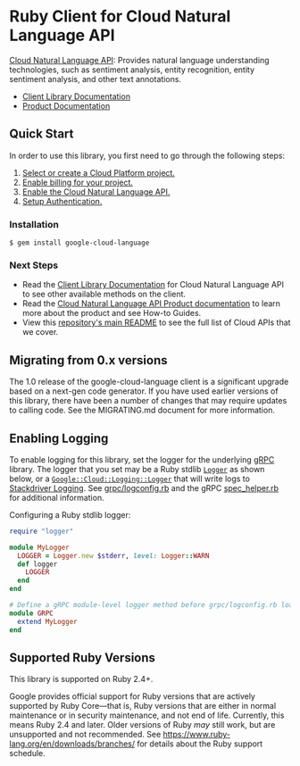 # Ruby Client for Cloud Natural Language API

[Cloud Natural Language API][Product Documentation]:
Provides natural language understanding technologies, such as sentiment
analysis, entity recognition, entity sentiment analysis, and other text
annotations.
- [Client Library Documentation][]
- [Product Documentation][]

## Quick Start
In order to use this library, you first need to go through the following
steps:

1. [Select or create a Cloud Platform project.](https://console.cloud.google.com/project)
2. [Enable billing for your project.](https://cloud.google.com/billing/docs/how-to/modify-project#enable_billing_for_a_project)
3. [Enable the Cloud Natural Language API.](https://console.cloud.google.com/apis/library/language.googleapis.com)
4. [Setup Authentication.](https://googleapis.dev/ruby/google-cloud-language/latest/file.AUTHENTICATION.html)

### Installation
```
$ gem install google-cloud-language
```

### Next Steps
- Read the [Client Library Documentation][] for Cloud Natural Language API
  to see other available methods on the client.
- Read the [Cloud Natural Language API Product documentation][Product Documentation]
  to learn more about the product and see How-to Guides.
- View this [repository's main README](https://github.com/googleapis/google-cloud-ruby/blob/master/README.md)
  to see the full list of Cloud APIs that we cover.

[Client Library Documentation]: https://googleapis.dev/ruby/google-cloud-language/latest
[V1 Client Documentation]: https://googleapis.dev/ruby/google-cloud-language-v1/latest
[V1beta2 Client Documentation]: https://googleapis.dev/ruby/google-cloud-language-v1beta2/latest
[Product Documentation]: https://cloud.google.com/natural-language

## Migrating from 0.x versions

The 1.0 release of the google-cloud-language client is a significant upgrade
based on a next-gen code generator. If you have used earlier versions of this
library, there have been a number of changes that may require updates to
calling code. See the MIGRATING.md document for more information.

## Enabling Logging

To enable logging for this library, set the logger for the underlying [gRPC](https://github.com/grpc/grpc/tree/master/src/ruby) library.
The logger that you set may be a Ruby stdlib [`Logger`](https://ruby-doc.org/stdlib-2.5.0/libdoc/logger/rdoc/Logger.html) as shown below,
or a [`Google::Cloud::Logging::Logger`](https://googleapis.dev/ruby/google-cloud-logging/latest)
that will write logs to [Stackdriver Logging](https://cloud.google.com/logging/). See [grpc/logconfig.rb](https://github.com/grpc/grpc/blob/master/src/ruby/lib/grpc/logconfig.rb)
and the gRPC [spec_helper.rb](https://github.com/grpc/grpc/blob/master/src/ruby/spec/spec_helper.rb) for additional information.

Configuring a Ruby stdlib logger:

```ruby
require "logger"

module MyLogger
  LOGGER = Logger.new $stderr, level: Logger::WARN
  def logger
    LOGGER
  end
end

# Define a gRPC module-level logger method before grpc/logconfig.rb loads.
module GRPC
  extend MyLogger
end
```

## Supported Ruby Versions

This library is supported on Ruby 2.4+.

Google provides official support for Ruby versions that are actively supported
by Ruby Core—that is, Ruby versions that are either in normal maintenance or
in security maintenance, and not end of life. Currently, this means Ruby 2.4
and later. Older versions of Ruby _may_ still work, but are unsupported and not
recommended. See https://www.ruby-lang.org/en/downloads/branches/ for details
about the Ruby support schedule.
